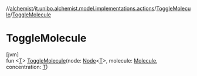 //[alchemist](../../../index.md)/[it.unibo.alchemist.model.implementations.actions](../index.md)/[ToggleMolecule](index.md)/[ToggleMolecule](-toggle-molecule.md)

# ToggleMolecule

[jvm]\
fun <[T](index.md)> [ToggleMolecule](-toggle-molecule.md)(node: [Node](../../it.unibo.alchemist.model.interfaces/-node/index.md)<[T](index.md)>, molecule: [Molecule](../../it.unibo.alchemist.model.interfaces/-molecule/index.md), concentration: [T](index.md))
